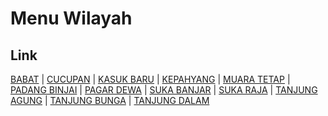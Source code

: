 # Menu Wilayah

## Link

[BABAT](https://github.com/gigit-pemilu/pemilu-2024-17-bengkulu/tree/main/pileg-dpr/hitung-suara/sub/17-bengkulu/sub/04-kaur/sub/12-tetap/sub/2006-babat)
 | 
[CUCUPAN](https://github.com/gigit-pemilu/pemilu-2024-17-bengkulu/tree/main/pileg-dpr/hitung-suara/sub/17-bengkulu/sub/04-kaur/sub/12-tetap/sub/2003-cucupan)
 | 
[KASUK BARU](https://github.com/gigit-pemilu/pemilu-2024-17-bengkulu/tree/main/pileg-dpr/hitung-suara/sub/17-bengkulu/sub/04-kaur/sub/12-tetap/sub/2010-kasuk-baru)
 | 
[KEPAHYANG](https://github.com/gigit-pemilu/pemilu-2024-17-bengkulu/tree/main/pileg-dpr/hitung-suara/sub/17-bengkulu/sub/04-kaur/sub/12-tetap/sub/2007-kepahyang)
 | 
[MUARA TETAP](https://github.com/gigit-pemilu/pemilu-2024-17-bengkulu/tree/main/pileg-dpr/hitung-suara/sub/17-bengkulu/sub/04-kaur/sub/12-tetap/sub/2009-muara-tetap)
 | 
[PADANG BINJAI](https://github.com/gigit-pemilu/pemilu-2024-17-bengkulu/tree/main/pileg-dpr/hitung-suara/sub/17-bengkulu/sub/04-kaur/sub/12-tetap/sub/2011-padang-binjai)
 | 
[PAGAR DEWA](https://github.com/gigit-pemilu/pemilu-2024-17-bengkulu/tree/main/pileg-dpr/hitung-suara/sub/17-bengkulu/sub/04-kaur/sub/12-tetap/sub/2004-pagar-dewa)
 | 
[SUKA BANJAR](https://github.com/gigit-pemilu/pemilu-2024-17-bengkulu/tree/main/pileg-dpr/hitung-suara/sub/17-bengkulu/sub/04-kaur/sub/12-tetap/sub/2001-suka-banjar)
 | 
[SUKA RAJA](https://github.com/gigit-pemilu/pemilu-2024-17-bengkulu/tree/main/pileg-dpr/hitung-suara/sub/17-bengkulu/sub/04-kaur/sub/12-tetap/sub/2012-suka-raja)
 | 
[TANJUNG AGUNG](https://github.com/gigit-pemilu/pemilu-2024-17-bengkulu/tree/main/pileg-dpr/hitung-suara/sub/17-bengkulu/sub/04-kaur/sub/12-tetap/sub/2005-tanjung-agung)
 | 
[TANJUNG BUNGA](https://github.com/gigit-pemilu/pemilu-2024-17-bengkulu/tree/main/pileg-dpr/hitung-suara/sub/17-bengkulu/sub/04-kaur/sub/12-tetap/sub/2002-tanjung-bunga)
 | 
[TANJUNG DALAM](https://github.com/gigit-pemilu/pemilu-2024-17-bengkulu/tree/main/pileg-dpr/hitung-suara/sub/17-bengkulu/sub/04-kaur/sub/12-tetap/sub/2008-tanjung-dalam)

